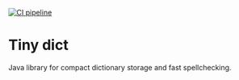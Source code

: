 [![CI pipeline](https://github.com/patkovskyi/tinydict/actions/workflows/gradle.yml/badge.svg)](https://github.com/patkovskyi/tinydict/actions/workflows/gradle.yml)

Tiny dict
======

Java library for compact dictionary storage and fast spellchecking.
